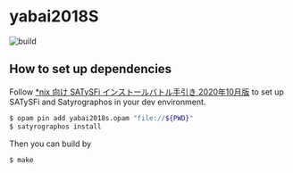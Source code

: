# yabai2018S
![build](https://github.com/yabaitechtokyo/yabai2018S/workflows/build/badge.svg?branch=master)

## How to set up dependencies
Follow [*nix 向け SATySFi インストールバトル手引き 2020年10月版](https://qiita.com/na4zagin3/items/a6e025c17ef991a4c923) to set up SATySFi and Satyrographos in your dev environment.

``` bash
$ opam pin add yabai2018s.opam "file://${PWD}"
$ satyrographos install
```

Then you can build by
``` bash
$ make
```
